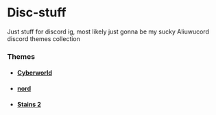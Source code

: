 # Disc-stuff

Just stuff for discord ig, most likely just gonna be my sucky Aliuwucord discord themes collection 

### Themes
- #### [Cyberworld](https://github.com/Quinxxxx/Disc-stuff/blob/main/Cyberworld/README.md)
- #### [nord](https://github.com/Quinxxxx/Disc-stuff/blob/main/Nord/README.md)
- #### [Stains 2](https://github.com/Quinxxxx/Disc-stuff/blob/main/Stains/README.md)
